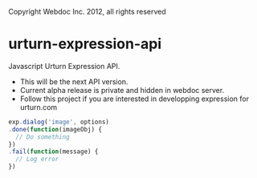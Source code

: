 Copyright Webdoc Inc. 2012, all rights reserved

urturn-expression-api
=====================

Javascript Urturn Expression API.

* This will be the next API version. 
* Current alpha release is private and hidden in webdoc server.
* Follow this project if you are interested in developping expression for urturn.com



```js
exp.dialog('image', options)
.done(function(imageObj) {
  // Do something
})
.fail(function(message) {
  // Log error
})
```
